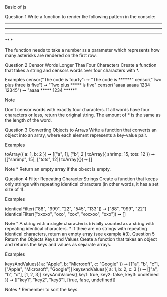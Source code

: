 Basic of js

Question 1 Write a function to render the following pattern in the console:
*****
****
***
**
*



The function needs to take a number as a parameter which represents how many asterisks are rendered on the first row.

Question 2 Censor Words Longer Than Four Characters Create a function that takes a string and censors words over four characters with *.

Examples censor("The code is fourty") ➞ "The code is ******" censor("Two plus three is five") ➞ "Two plus ***** is five" censor("aaaa aaaaa 1234 12345") ➞ "aaaa ***** 1234 *****"

Note

Don't censor words with exactly four characters. If all words have four characters or less, return the original string. The amount of * is the same as the length of the word.

 Question 3 Converting Objects to Arrays Write a function that converts an object into an array, where each element represents a key-value pair.

Examples

toArray({ a: 1, b: 2 }) ➞ [["a", 1], ["b", 2]] toArray({ shrimp: 15, tots: 12 }) ➞ [["shrimp", 15], ["tots", 12]] toArray({}) ➞ []

Note * Return an empty array if the object is empty.

 Question 4 Filter Repeating Character Strings Create a function that keeps only strings with repeating identical characters (in other words, it has a set size of 1).

Examples

identicalFilter(["88", "999", "22", "545", "133"]) ➞ ["88", "999", "22"] identicalFilter(["xxxxo", "oxo", "xox", "ooxxoo", "oxo"]) ➞ []

Note * A string with a single character is trivially counted as a string with repeating identical characters. * If there are no strings with repeating identical characters, return an empty array (see example #3). Question 5 Return the Objects Keys and Values Create a function that takes an object and returns the keys and values as separate arrays.

Examples

keysAndValues({ a: "Apple", b: "Microsoft", c: "Google" }) ➞ [["a", "b", "c"], ["Apple", "Microsoft", "Google"]] keysAndValues({ a: 1, b: 2, c: 3 }) ➞ [["a", "b", "c"], [1, 2, 3]] keysAndValues({ key1: true, key2: false, key3: undefined }) ➞ [["key1", "key2", "key3"], [true, false, undefined]]

Notes * Remember to sort the keys.